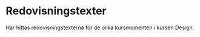 ---
---
Redovisningstexter
=========================

Här hittas redovisningstexterna för de olika kursmomenten i kursen Design.
